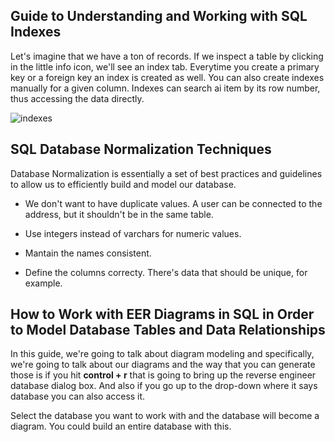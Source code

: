 ## Guide to Understanding and Working with SQL Indexes

Let's imagine that we have a ton of records. If we inspect a table by clicking in the little info icon, we'll see an index tab. Everytime you create a primary key or a foreign key an index is created as well. You can also create indexes manually for a given column. Indexes can search ai item by its row number, thus accessing the data directly.

![indexes](https://github.com/nlarrea/DevCamp/raw/main/02-full-stack/module_09-sql/images/indexes/index_01.jpg)

## SQL Database Normalization Techniques

Database Normalization is essentially a set of best practices and guidelines to allow us to efficiently build and model our database.

* We don't want to have duplicate values. A user can be connected to the address, but it shouldn't be in the same table.

* Use integers instead of varchars for numeric values.

* Mantain the names consistent.

* Define the columns correcty. There's data that should be unique, for example.

## How to Work with EER Diagrams in SQL in Order to Model Database Tables and Data Relationships

In this guide, we're going to talk about diagram modeling and specifically, we're going to talk about our diagrams and the way that you can generate those is if you hit **control + r** that is going to bring up the reverse engineer database dialog box. And also if you go up to the drop-down where it says database you can also access it.

Select the database you want to work with and the database will become a diagram. You could build an entire database with this.